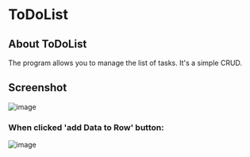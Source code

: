 # ToDoList
## About ToDoList
The program allows you to manage the list of tasks. It's a simple CRUD.

## Screenshot
![image](http://i.imgur.com/zN7eymW.png)

### When clicked 'add Data to Row' button:
![image](http://i.imgur.com/Mum0W8k.png)

